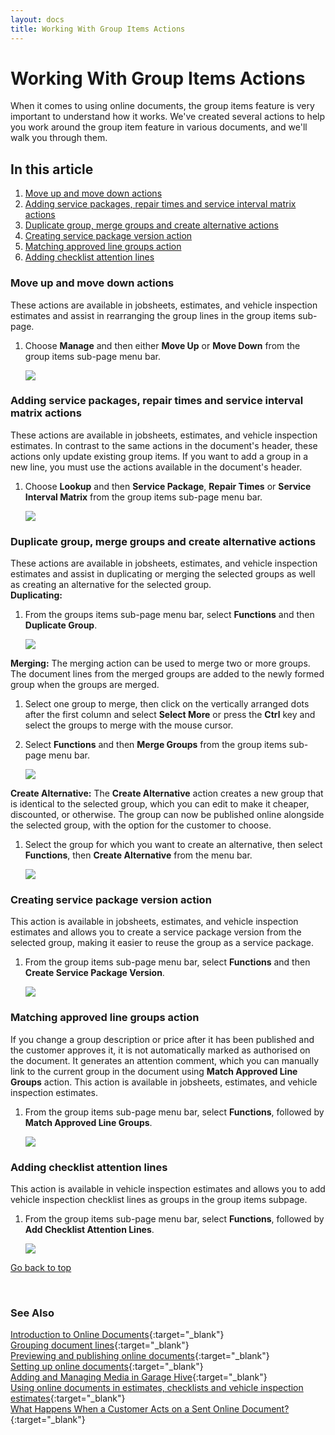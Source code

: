 ```yaml
---
layout: docs
title: Working With Group Items Actions
---
```


<a name="top"></a>

# Working With Group Items Actions
When it comes to using online documents, the group items feature is very important to understand how it works. We've created several actions to help you work around the group item feature in various documents, and we'll walk you through them.

## In this article
1. [Move up and move down actions](#move-up-and-move-down-actions)
2. [Adding service packages, repair times and service interval matrix actions](#adding-service-packages-repair-times-and-service-interval-matrix-actions)
3. [Duplicate group, merge groups and create alternative actions](#Duplicate-group,-merge-groups-and-create-alternative-actions)
4. [Creating service package version action](#creating-service-package-version-action)
5. [Matching approved line groups action](#matching-approved-line-groups-action)
6. [Adding checklist attention lines](Adding-checklist-attention-lines)


### Move up and move down actions
These actions are available in jobsheets, estimates, and vehicle inspection estimates and assist in rearranging the group lines in the group items sub-page.
1. Choose **Manage** and then either **Move Up** or **Move Down** from the group items sub-page menu bar.

   ![](media/garagehive-group-actions1.gif)


### Adding service packages, repair times and service interval matrix actions
These actions are available in jobsheets, estimates, and vehicle inspection estimates. In contrast to the same actions in the document's header, these actions only update existing group items. If you want to add a group in a new line, you must use the actions available in the document's header.
1. Choose **Lookup** and then **Service Package**, **Repair Times** or **Service Interval Matrix** from the group items sub-page menu bar.

   ![](media/garagehive-group-actions2.gif)


### Duplicate group, merge groups and create alternative actions
These actions are available in jobsheets, estimates, and vehicle inspection estimates and assist in duplicating or merging the selected groups as well as creating an alternative for the selected group. <br>
**Duplicating:**
1. From the groups items sub-page menu bar, select **Functions** and then **Duplicate Group**.

   ![](media/garagehive-group-actions3.gif)

**Merging:**
The merging action can be used to merge two or more groups. The document lines from the merged groups are added to the newly formed group when the groups are merged.
1. Select one group to merge, then click on the vertically arranged dots after the first column and select **Select More** or press the **Ctrl** key and select the groups to merge with the mouse cursor.
2. Select **Functions** and then **Merge Groups** from the group items sub-page menu bar.

   ![](media/garagehive-group-actions3-1.gif)

**Create Alternative:**
The **Create Alternative** action creates a new group that is identical to the selected group, which you can edit to make it cheaper, discounted, or otherwise. The group can now be published online alongside the selected group, with the option for the customer to choose. 
1. Select the group for which you want to create an alternative, then select **Functions**, then **Create Alternative** from the menu bar.

   ![](media/garagehive-group-actions3-2.gif)

### Creating service package version action
This action is available in jobsheets, estimates, and vehicle inspection estimates and allows you to create a service package version from the selected group, making it easier to reuse the group as a service package.
1. From the group items sub-page menu bar, select **Functions** and then **Create Service Package Version**.

   ![](media/garagehive-group-actions4.gif)


### Matching approved line groups action
If you change a group description or price after it has been published and the customer approves it, it is not automatically marked as authorised on the document. It generates an attention comment, which you can manually link to the current group in the document using **Match Approved Line Groups** action. This action is available in jobsheets, estimates, and vehicle inspection estimates.
1. From the group items sub-page menu bar, select **Functions**, followed by **Match Approved Line Groups**.

   ![](media/garagehive-group-actions5.png)

### Adding checklist attention lines
This action is available in vehicle inspection estimates and allows you to add vehicle inspection checklist lines as groups in the group items subpage.
1. From the group items sub-page menu bar, select **Functions**, followed by **Add Checklist Attention Lines**.

   ![](media/garagehive-group-actions6.gif)


[Go back to top](#top)

<br>

### **See Also**

[Introduction to Online Documents](garagehive-online-documents-introduction.html){:target="_blank"} \
[Grouping document lines](garagehive-group-items-grouping-document-lines.html){:target="_blank"} \
[Previewing and publishing online documents](garagehive-online-documents-previewing-and-publishing-online-documents.html){:target="_blank"} \
[Setting up online documents](garagehive-online-documents-setting-up-online-documents.html){:target="_blank"} \
[Adding and Managing Media in Garage Hive](garagehive-online-documents-adding-and-managing-media.html){:target="_blank"} \
[Using online documents in estimates, checklists and vehicle inspection estimates](garagehive-online-documents-using-online-documents-in-estimates-checklists-and-vehicle-inspection-estimates.html){:target="_blank"} \
[What Happens When a Customer Acts on a Sent Online Document?](garagehive-online-documents-what-happens-for-customers-actions.html){:target="_blank"}
